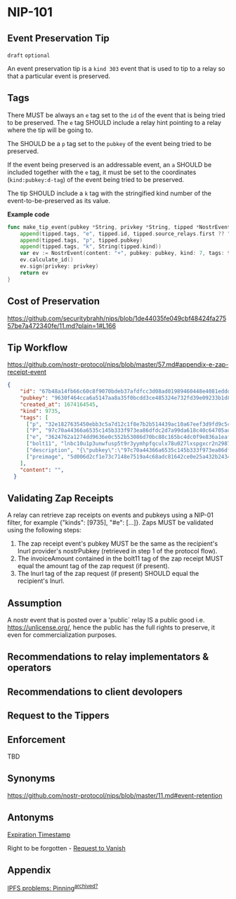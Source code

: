 NIP-101
======

Event Preservation Tip
--------------

`draft` `optional`

An event preservation tip is a `kind 303` event that is used to tip to a relay so that a particular event is preserved.

Tags
----

There MUST be always an `e` tag set to the `id` of the event that is being tried to be preserved. The `e` tag SHOULD include a relay hint pointing to a relay where the tip will be going to.

The SHOULD be a `p` tag set to the `pubkey` of the event being tried to be preserved.

If the event being preserved is an addressable event, an `a` SHOULD be included together with the `e` tag, it must be set to the coordinates (`kind:pubkey:d-tag`) of the event being tried to be preserved.

The tip SHOULD include a `k` tag with the stringified kind number of the event-to-be-preserved as its value.

**Example code**

```go
func make_tip_event(pubkey *String, privkey *String, tipped *NostrEvent) *NostrEvent {
    append(tipped.tags, "e", tipped.id, tipped.source_relays.first ?? "")
    append(tipped.tags, "p", tipped.pubkey)
    append(tipped.tags, "k", String(tipped.kind))
    var ev := NostrEvent(content: "+", pubkey: pubkey, kind: 7, tags: tags)
    ev.calculate_id()
    ev.sign(privkey: privkey)
    return ev
}
```
## Cost of Preservation

https://github.com/securitybrahh/nips/blob/1de44035fe049cbf48424fa27557be7a472340fe/11.md?plain=1#L166

## Tip Workflow

https://github.com/nostr-protocol/nips/blob/master/57.md#appendix-e-zap-receipt-event

```json
{
    "id": "67b48a14fb66c60c8f9070bdeb37afdfcc3d08ad01989460448e4081eddda446",
    "pubkey": "9630f464cca6a5147aa8a35f0bcdd3ce485324e732fd39e09233b1d848238f31",
    "created_at": 1674164545,
    "kind": 9735,
    "tags": [
      ["p", "32e1827635450ebb3c5a7d12c1f8e7b2b514439ac10a67eef3d9fd9c5c68e245"],
      ["P", "97c70a44366a6535c145b333f973ea86dfdc2d7a99da618c40c64705ad98e322"],
      ["e", "3624762a1274dd9636e0c552b53086d70bc88c165bc4dc0f9e836a1eaf86c3b8"],
      ["bolt11", "lnbc10u1p3unwfusp5t9r3yymhpfqculx78u027lxspgxcr2n2987mx2j55nnfs95nxnzqpp5jmrh92pfld78spqs78v9euf2385t83uvpwk9ldrlvf6ch7tpascqhp5zvkrmemgth3tufcvflmzjzfvjt023nazlhljz2n9hattj4f8jq8qxqyjw5qcqpjrzjqtc4fc44feggv7065fqe5m4ytjarg3repr5j9el35xhmtfexc42yczarjuqqfzqqqqqqqqlgqqqqqqgq9q9qxpqysgq079nkq507a5tw7xgttmj4u990j7wfggtrasah5gd4ywfr2pjcn29383tphp4t48gquelz9z78p4cq7ml3nrrphw5w6eckhjwmhezhnqpy6gyf0"],
      ["description", "{\"pubkey\":\"97c70a44366a6535c145b333f973ea86dfdc2d7a99da618c40c64705ad98e322\",\"content\":\"\",\"id\":\"d9cc14d50fcb8c27539aacf776882942c1a11ea4472f8cdec1dea82fab66279d\",\"created_at\":1674164539,\"sig\":\"77127f636577e9029276be060332ea565deaf89ff215a494ccff16ae3f757065e2bc59b2e8c113dd407917a010b3abd36c8d7ad84c0e3ab7dab3a0b0caa9835d\",\"kind\":9734,\"tags\":[[\"e\",\"3624762a1274dd9636e0c552b53086d70bc88c165bc4dc0f9e836a1eaf86c3b8\"],[\"p\",\"32e1827635450ebb3c5a7d12c1f8e7b2b514439ac10a67eef3d9fd9c5c68e245\"],[\"relays\",\"wss://relay.damus.io\",\"wss://nostr-relay.wlvs.space\",\"wss://nostr.fmt.wiz.biz\",\"wss://relay.nostr.bg\",\"wss://nostr.oxtr.dev\",\"wss://nostr.v0l.io\",\"wss://brb.io\",\"wss://nostr.bitcoiner.social\",\"ws://monad.jb55.com:8080\",\"wss://relay.snort.social\"]]}"],
      ["preimage", "5d006d2cf1e73c7148e7519a4c68adc81642ce0e25a432b2434c99f97344c15f"]
    ],
    "content": "",
  }
```

## Validating Zap Receipts

A relay can retrieve zap receipts on events and pubkeys using a NIP-01 filter, for example {"kinds": [9735], "#e": [...]}. Zaps MUST be validated using the following steps:

1. The zap receipt event's pubkey MUST be the same as the recipient's lnurl provider's nostrPubkey (retrieved in step 1 of the protocol flow).
2. The invoiceAmount contained in the bolt11 tag of the zap receipt MUST equal the amount tag of the zap request (if present).
3. The lnurl tag of the zap request (if present) SHOULD equal the recipient's lnurl.

## Assumption

A nostr event that is posted over a 'public` relay IS a public good i.e. https://unlicense.org/, hence the public has the full rights to preserve, it even for commercialization purposes. 

## Recommendations to relay implementators & operators

## Recommendations to client devolopers

## Request to the Tippers

## Enforcement

TBD

## Synonyms

https://github.com/nostr-protocol/nips/blob/master/11.md#event-retention

## Antonyms

[Expiration Timestamp](40.md) 

Right to be forgotten - [Request to Vanish](62.md) 

## Appendix

[IPFS problems: Pinning](https://fiatjaf.com/41163270.html)<sup>[archived?](https://njump.me/naddr1qqyrgvf3xcenydesqyghwumn8ghj7enfv96x5ctx9e3k7mgzyqalp33lewf5vdq847t6te0wvnags0gs0mu72kz8938tn24wlfze6qcyqqq823c9ckstx)</sup>
